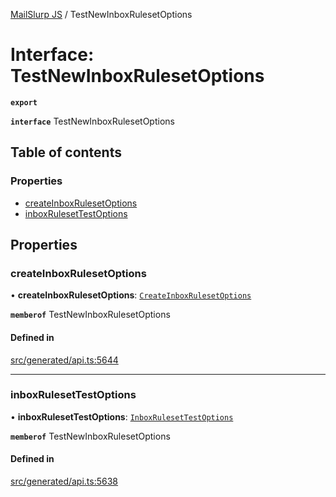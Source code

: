 [MailSlurp JS](../README.md) / TestNewInboxRulesetOptions

# Interface: TestNewInboxRulesetOptions

**`export`**

**`interface`** TestNewInboxRulesetOptions

## Table of contents

### Properties

- [createInboxRulesetOptions](TestNewInboxRulesetOptions.md#createinboxrulesetoptions)
- [inboxRulesetTestOptions](TestNewInboxRulesetOptions.md#inboxrulesettestoptions)

## Properties

### createInboxRulesetOptions

• **createInboxRulesetOptions**: [`CreateInboxRulesetOptions`](CreateInboxRulesetOptions.md)

**`memberof`** TestNewInboxRulesetOptions

#### Defined in

[src/generated/api.ts:5644](https://github.com/mailslurp/mailslurp-client/blob/1460b4d/src/generated/api.ts#L5644)

___

### inboxRulesetTestOptions

• **inboxRulesetTestOptions**: [`InboxRulesetTestOptions`](InboxRulesetTestOptions.md)

**`memberof`** TestNewInboxRulesetOptions

#### Defined in

[src/generated/api.ts:5638](https://github.com/mailslurp/mailslurp-client/blob/1460b4d/src/generated/api.ts#L5638)
